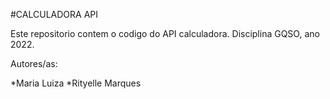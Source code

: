 #CALCULADORA API

Este repositorio contem o codigo do API calculadora. Disciplina GQSO, ano 2022.

Autores/as:

*Maria Luiza
*Rityelle Marques